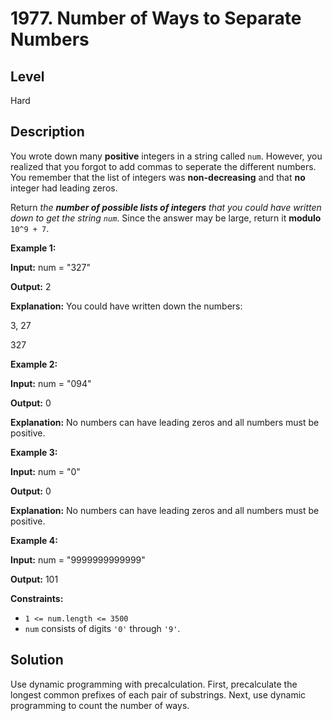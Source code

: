 # 1977. Number of Ways to Separate Numbers
## Level
Hard

## Description
You wrote down many **positive** integers in a string called `num`. However, you realized that you forgot to add commas to seperate the different numbers. You remember that the list of integers was **non-decreasing** and that **no** integer had leading zeros.

Return *the **number of possible lists of integers** that you could have written down to get the string `num`*. Since the answer may be large, return it **modulo** `10^9 + 7`.

**Example 1:**

**Input:** num = "327"

**Output:** 2

**Explanation:** You could have written down the numbers:

3, 27

327

**Example 2:**

**Input:** num = "094"

**Output:** 0

**Explanation:** No numbers can have leading zeros and all numbers must be positive.

**Example 3:**

**Input:** num = "0"

**Output:** 0

**Explanation:** No numbers can have leading zeros and all numbers must be positive.

**Example 4:**

**Input:** num = "9999999999999"

**Output:** 101

**Constraints:**

* `1 <= num.length <= 3500`
* `num` consists of digits `'0'` through `'9'`.

## Solution
Use dynamic programming with precalculation. First, precalculate the longest common prefixes of each pair of substrings. Next, use dynamic programming to count the number of ways.
